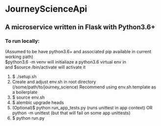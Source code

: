 <h1>JourneyScienceApi</hi>

<h2>A microservice written in Flask with Python3.6+</h2>

<h3>To run locally:</h3>
(Assumed to be have python3.6+ and associated pip available in current working path)
<br>
$python3.6 -m venv <directory> will initialiaze a python3.6 virtual env in <directory> <br>
and $source <directory>/bin/activate will activate it
<br>
<ol>
    <li>$ ./setup.sh</li>
    <li>Create and adjust env.sh in root directory 
    (/some/path/to/journey_science) 
    Recommend using env.sh.template as a boilerplate
    <li>$ source env.sh </li>
    <li>$ alembic upgrade heads</li>
    <li>(Optional)$ python run_app_tests.py (runs unittest in app context) OR python -m unittest (but that will fail on some app unittests)</li>
    <li>$ python run.py</li>
</ol>

